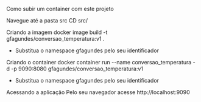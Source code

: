 Como subir um container com este projeto<br />

Navegue até a pasta src
CD src/<br />

Criando a imagem
docker image build -t gfagundes/conversao_temperatura:v1 .
* Substitua o namespace gfagundes pelo seu identificador<br />

Criando o container
docker container run --name conversao_temperatura -d -p 9090:8080 gfagundes/conversao_temperatura:v1
* Substitua o namespace gfagundes pelo seu identificador<br />

Acessando a aplicação
Pelo seu navegador acesse http://localhost:9090